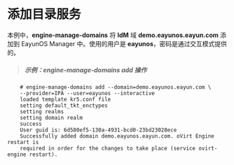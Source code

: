 # 添加目录服务

本例中，**engine-manage-domains** 将 **IdM** 域 **demo.eayunos.eayun.com** 添加到 EayunOS Manager 中。使用的用户是 **eayunos**，密码是通过交互模式提供的。

> ##### 示例：engine-manage-domains add 操作

```
    # engine-manage-domains add --domain=demo.eayunos.eayun.com \
    --provider=IPA --user=eayunos --interactive
    loaded template kr5.conf file
    setting default_tkt_enctypes
    setting realms
    setting domain realm
    success
    User guid is: 6d580ef5-130a-4931-bcd0-23bd23028ece
    Successfully added domain demo.eayunos.eayun.com. oVirt Engine restart is
    required in order for the changes to take place (service ovirt-engine restart).
```
